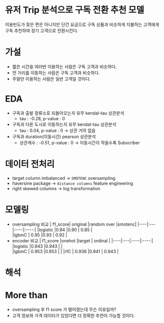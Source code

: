 # 유저 Trip 분석으로 구독 전환 추천 모델

이용빈도가 잦은 편은 아니지만 단건 요금으로 구독 상품과 비슷하게 지불하는 고객에게 구독 추천하여 장기 고객으로 전환시킨다.

# 가설
- 짧은 시간을 여러번 이용하는 사람은 구독 고객과 비슷하다.
- 먼 거리를 이동하는 사람은 구독 고객과 비슷하다.
- 주말만 이용하는 사람은 일반 고객일 것이다. 

# EDA
- 구독과 출발 정류소로 되돌아오는지 유무 kendal-tau 상관분석
  - tau : -0.28, p-value : 0
- 구독과 다른 도시로 이동하는지 유무 kendal-tau 상관분석
  - tau : 0.04, p-value : 0 -> 상관 거의 없음
- 구독과 duration(이동시간) pearson 상관분석
  - 상관계수 : -0.51, p-value : 0 -> 이동시간이 작을수록 Subscriber

# 데이터 전처리
- target column imbalanced -> `SMOTENC` oversampling
- haversine package -> `distance columns` feature engineering
- right skewed columns -> log transformation

# 모델링
- oversampling 비교
  |  f1_score| original |random over |smotenc|
  |----|:---|:----|:----:|
  |logistic |0.94 |0.90   |  0.85 |  
  |lgbmC | 0.95 |0.93  |  0.92  | 
- encoder 비교
  |  f1_score |onehot |target | ordinal |
  |----|:---|:----|:----:|
  |logistic |0.943 |0.943   |   |  
  |lgbmC | 0.953 |0.953  |   | 
  |rfC | 0.936 |0.941  |  0.943  | 
  
  

# 해석

# More than
- oversampling 후 f1 score 가 떨어졌는데 무슨 이유일까?
- 고객 정보와 가격 데이터가 있었다면 더 정확한 추천이 가능할 것이다. 
